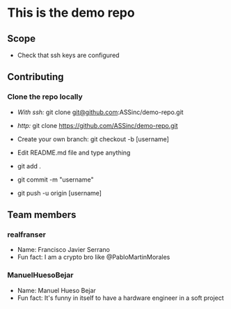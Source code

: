 # This is the demo repo

## Scope

* Check that ssh keys are configured

## Contributing

### Clone the repo locally

* *With ssh:* git clone git@github.com:ASSinc/demo-repo.git
* *http:* git clone https://github.com/ASSinc/demo-repo.git

* Create your own branch: git checkout -b [username]
* Edit README.md file and type anything
* git add .
* git commit -m "username"
* git push -u origin [username]

## Team members

### realfranser

* Name: Francisco Javier Serrano
* Fun fact: I am a crypto bro like @PabloMartinMorales


### ManuelHuesoBejar

* Name: Manuel Hueso Bejar
* Fun fact: It's funny in itself to have a hardware engineer in a soft project
